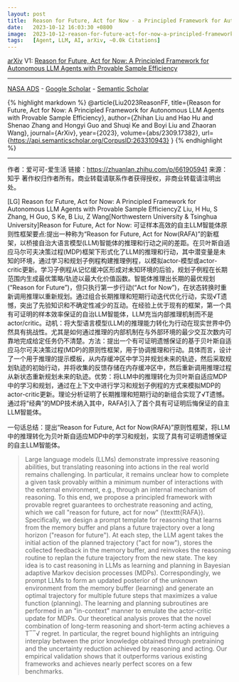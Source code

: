 ```yaml
---
layout: post
title:  Reason for Future, Act for Now - a Principled Framework for Autonomous LLM Agents with Provable Sample Efficiency
date:   2023-10-12 16:03:30 +0800
image:  2023-10-12-reason-for-future-act-for-now-a-principled-framework-for-autonomous-llm-agents-with-provable-sample-efficiency_squared.jpg
tags:   [Agent, LLM, AI, arXiv, ~0.0k Citations]
---
```


[arXiv](https://arxiv.org/abs/2309.17382) V1: [Reason for Future, Act for Now: A Principled Framework for Autonomous LLM Agents with Provable Sample Efficiency](https://arxiv.org/pdf/2309.17382.pdf)

---
[NASA ADS](https) - 
[Google Scholar](https) - 
[Semantic Scholar](https://www.semanticscholar.org/paper/Reason-for-Future%2C-Act-for-Now%3A-A-Principled-for-Liu-Hu/d3ca116177369bf6fbe27de64506a2f401aca996)

{% highlight markdown %}
@article{Liu2023ReasonFF,
  title={Reason for Future, Act for Now: A Principled Framework for Autonomous LLM Agents with Provable Sample Efficiency},
  author={Zhihan Liu and Hao Hu and Shenao Zhang and Hongyi Guo and Shuqi Ke and Boyi Liu and Zhaoran Wang},
  journal={ArXiv},
  year={2023},
  volume={abs/2309.17382},
  url={https://api.semanticscholar.org/CorpusID:263310943}
}
{% endhighlight %}

---
作者：爱可可-爱生活
链接：https://zhuanlan.zhihu.com/p/661905941
来源：知乎
著作权归作者所有。商业转载请联系作者获得授权，非商业转载请注明出处。

[LG] Reason for Future, Act for Now: A Principled Framework for Autonomous LLM Agents with Provable Sample EfficiencyZ Liu, H Hu, S Zhang, H Guo, S Ke, B Liu, Z Wang[Northwestern University & Tsinghua University]Reason for Future, Act for Now: 可证样本高效的自主LLM智能体原则性框架要点:提出一种称为“Reason for Future, Act for Now(RAFA)”的新框架，以桥接自治大语言模型(LLM)智能体的推理和行动之间的差距。在贝叶斯自适应马尔可夫决策过程(MDP)框架下形式化了LLM的推理和行动，其中潜变量是未知的环境，通过学习和规划子例程构建推理例程，以模拟actor-模型或actor-critic更新。学习子例程从记忆缓冲区形成对未知环境的后验，规划子例程在长期范围内生成最优策略/轨迹以最大化价值函数。智能体推理出长期的最优规划(“Reason for Future”)，但只执行第一步行动(“Act for Now”)，在状态转换时重新调用推理以重新规划。通过组合长期推理和短期行动迭代优化行动，实现√T遗憾，突出了先验知识和不确定性减少的互动。在经验上优于现有的框架，第一个具有可证明的样本效率保证的自治LLM智能体，LLM充当内部推理机制而不是actor/critic。动机：将大型语言模型(LLM)的推理能力转化为行动在现实世界中仍然具有挑战性。尤其是如何通过推理的内部机制在与外部环境的最少交互次数内可靠地完成给定任务仍不清楚。方法：提出一个有可证明遗憾保证的基于贝叶斯自适应马尔可夫决策过程(MDP)的原则性框架，用于协调推理和行动。具体而言，设计了一个用于推理的提示模板，从内存缓冲区中学习并规划未来的轨迹，然后采取规划轨迹的初始行动，并将收集的反馈存储在内存缓冲区中，然后重新调用推理过程从新状态重新规划未来的轨迹。优势：将LLM中的推理转化为贝叶斯自适应MDP中的学习和规划，通过在上下文中进行学习和规划子例程的方式来模拟MDP的actor-critic更新。理论分析证明了长期推理和短期行动的新组合实现了√T遗憾。通过将“经典”的MDP技术纳入其中，RAFA引入了首个具有可证明后悔保证的自主LLM智能体。

一句话总结：提出“Reason for Future, Act for Now(RAFA)”原则性框架，将LLM中的推理转化为贝叶斯自适应MDP中的学习和规划，实现了具有可证明遗憾保证的自主LLM智能体。 

>Large language models (LLMs) demonstrate impressive reasoning abilities, but translating reasoning into actions in the real world remains challenging. In particular, it remains unclear how to complete a given task provably within a minimum number of interactions with the external environment, e.g., through an internal mechanism of reasoning. To this end, we propose a principled framework with provable regret guarantees to orchestrate reasoning and acting, which we call "reason for future, act for now" (\texttt{RAFA}). Specifically, we design a prompt template for reasoning that learns from the memory buffer and plans a future trajectory over a long horizon ("reason for future"). At each step, the LLM agent takes the initial action of the planned trajectory ("act for now"), stores the collected feedback in the memory buffer, and reinvokes the reasoning routine to replan the future trajectory from the new state. The key idea is to cast reasoning in LLMs as learning and planning in Bayesian adaptive Markov decision processes (MDPs). Correspondingly, we prompt LLMs to form an updated posterior of the unknown environment from the memory buffer (learning) and generate an optimal trajectory for multiple future steps that maximizes a value function (planning). The learning and planning subroutines are performed in an "in-context" manner to emulate the actor-critic update for MDPs. Our theoretical analysis proves that the novel combination of long-term reasoning and short-term acting achieves a T‾‾√ regret. In particular, the regret bound highlights an intriguing interplay between the prior knowledge obtained through pretraining and the uncertainty reduction achieved by reasoning and acting. Our empirical validation shows that it outperforms various existing frameworks and achieves nearly perfect scores on a few benchmarks.